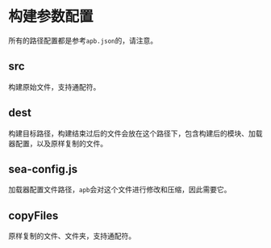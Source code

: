 # 构建参数配置

所有的路径配置都是参考`apb.json`的，请注意。

## src
构建原始文件，支持通配符。


## dest
构建目标路径，构建结束过后的文件会放在这个路径下，包含构建后的模块、加载器配置，以及原样复制的文件。


## sea-config.js
加载器配置文件路径，`apb`会对这个文件进行修改和压缩，因此需要它。


## copyFiles
原样复制的文件、文件夹，支持通配符。


